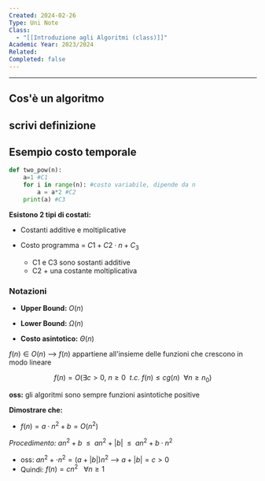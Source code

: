```yaml
---
Created: 2024-02-26
Type: Uni Note
Class:
  - "[[Introduzione agli Algoritmi (class)]]"
Academic Year: 2023/2024
Related: 
Completed: false
---
```

---
## Cos'è un algoritmo
**scrivi definizione**
- 

## Esempio costo temporale

```python
def two_pow(n):
	a=1 #C1
	for i in range(n): #costo variabile, dipende da n
		a = a*2 #C2
	print(a) #C3
```

**Esistono 2 tipi di costati:**
- Costanti additive e moltiplicative

- Costo programma = $C1 + C2\cdot n + C_{3}$
	- C1 e C3 sono sostanti additive
	- C2 + una costante moltiplicativa

### Notazioni
- **Upper Bound:** $O(n)$

- **Lower Bound:** $\Omega(n)$

- **Costo asintotico:** $\Theta(n)$

$f(n)\in O(n)$ --> $f(n)$ appartiene all'insieme delle funzioni che crescono in modo lineare

$$
f(n)=O(\exists c>0,\ n\geq 0\ \  t.c.\ f(n)\leq cg(n)\ \ \forall n\geq n_{0})
$$

**oss:** gli algoritmi sono sempre funzioni asintotiche positive



**Dimostrare che:**
- $f(n)=a\cdot n^{2}+b = O(n^{2})$

*Procedimento:* $an^{2}+b\ \ \leq \ \ an^{2} + |b|\ \ \leq \ \ an^{2} + b\cdot n^{2}$ 
- oss: $an^{2} + \cdot n^{2} = (a+ |b|) n^{2}$ --> $a+|b| = c>0$
- Quindi: $f(n) = cn^{2}\ \ \ \forall n\geq 1$

